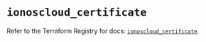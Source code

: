 # `ionoscloud_certificate`

Refer to the Terraform Registry for docs: [`ionoscloud_certificate`](https://registry.terraform.io/providers/ionos-cloud/ionoscloud/6.4.19/docs/resources/certificate).
